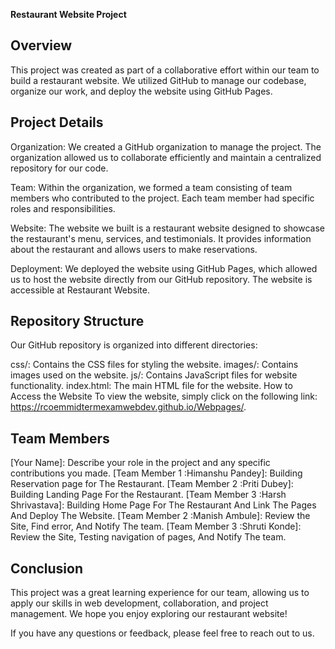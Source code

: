 **Restaurant Website Project**
## Overview
This project was created as part of a collaborative effort within our team to build a restaurant website. We utilized GitHub to manage our codebase, organize our work, and deploy the website using GitHub Pages.

## Project Details
Organization: We created a GitHub organization to manage the project. The organization allowed us to collaborate efficiently and maintain a centralized repository for our code.

Team: Within the organization, we formed a team consisting of team members who contributed to the project. Each team member had specific roles and responsibilities.

Website: The website we built is a restaurant website designed to showcase the restaurant's menu, services, and testimonials. It provides information about the restaurant and allows users to make reservations.

Deployment: We deployed the website using GitHub Pages, which allowed us to host the website directly from our GitHub repository. The website is accessible at Restaurant Website.

## Repository Structure
Our GitHub repository is organized into different directories:

css/: Contains the CSS files for styling the website.
images/: Contains images used on the website.
js/: Contains JavaScript files for website functionality.
index.html: The main HTML file for the website.
How to Access the Website
To view the website, simply click on the following link: https://rcoemmidtermexamwebdev.github.io/Webpages/.

## Team Members
[Your Name]: Describe your role in the project and any specific contributions you made.
[Team Member 1 :Himanshu Pandey]: Building Reservation page for The Restaurant.
[Team Member 2 :Priti Dubey]: Building Landing Page For the Restaurant.
[Team Member 3 :Harsh Shrivastava]: Building Home Page For The Restaurant And Link The Pages And Deploy The Website.
[Team Member 2 :Manish Ambule]: Review the Site, Find error, And Notify The team.
[Team Member 3 :Shruti Konde]:  Review the Site, Testing navigation of pages, And Notify The team.

## Conclusion
This project was a great learning experience for our team, allowing us to apply our skills in web development, collaboration, and project management. We hope you enjoy exploring our restaurant website!

If you have any questions or feedback, please feel free to reach out to us.
